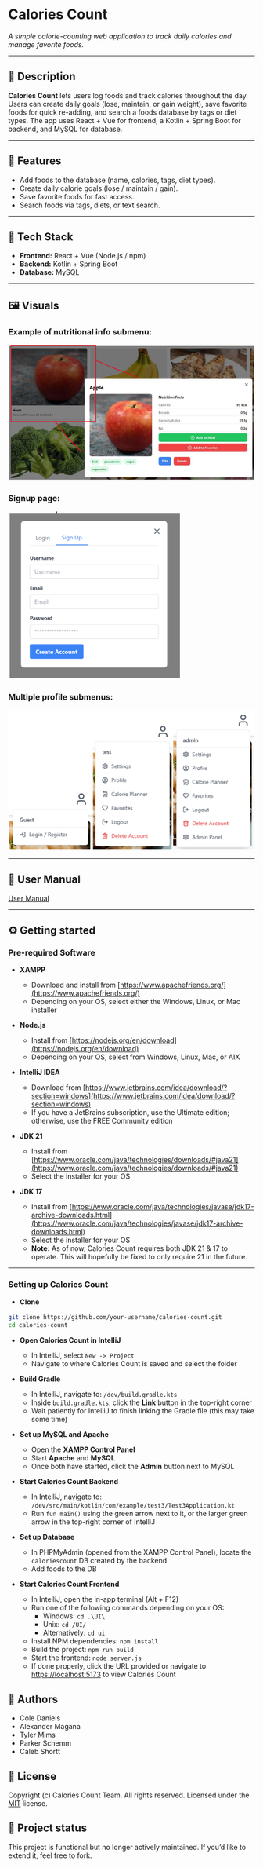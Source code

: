 # Calories Count
_A simple calorie-counting web application to track daily calories and manage favorite foods._

---

## 📖 Description
**Calories Count** lets users log foods and track calories throughout the day. Users can create daily goals (lose, maintain, or gain weight), save favorite foods for quick re-adding, and search a foods database by tags or diet types. The app uses React + Vue for frontend, a Kotlin + Spring Boot for backend, and MySQL for database.

---

## 🚀 Features
- Add foods to the database (name, calories, tags, diet types).
- Create daily calorie goals (lose / maintain / gain).
- Save favorite foods for fast access.
- Search foods via tags, diets, or text search.

---

## 🧩 Tech Stack
- **Frontend:** React + Vue (Node.js / npm)  
- **Backend:** Kotlin + Spring Boot  
- **Database:** MySQL

---

## 🖼️ Visuals
### Example of nutritional info submenu:
![Example of nutritional info submenu](./docs/cc_nutritional_info.png)

### Signup page:
![Signup page](./docs/cc_signup.png)

### Multiple profile submenus:
![Multiple profile submenus](./docs/cc_profile_submenu.png)

---

## 📘 User Manual
[User Manual](./docs/UserManual-CaloriesCount.pdf)

---

## ⚙️ Getting started

### **Pre-required Software**

- **XAMPP**
  - Download and install from [https://www.apachefriends.org/](https://www.apachefriends.org/)
  - Depending on your OS, select either the Windows, Linux, or Mac installer

- **Node.js**
  - Install from [https://nodejs.org/en/download](https://nodejs.org/en/download)
  - Depending on your OS, select from Windows, Linux, Mac, or AIX

- **IntelliJ IDEA**
  - Download from [https://www.jetbrains.com/idea/download/?section=windows](https://www.jetbrains.com/idea/download/?section=windows)
  - If you have a JetBrains subscription, use the Ultimate edition; otherwise, use the FREE Community edition

- **JDK 21**
  - Install from [https://www.oracle.com/java/technologies/downloads/#java21](https://www.oracle.com/java/technologies/downloads/#java21)
  - Select the installer for your OS

- **JDK 17**
  - Install from [https://www.oracle.com/java/technologies/javase/jdk17-archive-downloads.html](https://www.oracle.com/java/technologies/javase/jdk17-archive-downloads.html)
  - Select the installer for your OS
  - **Note:** As of now, Calories Count requires both JDK 21 & 17 to operate. This will hopefully be fixed to only require 21 in the future.

---

### **Setting up Calories Count**

- **Clone**
```bash
git clone https://github.com/your-username/calories-count.git
cd calories-count
```

- **Open Calories Count in IntelliJ**
  - In IntelliJ, select `New -> Project`
  - Navigate to where Calories Count is saved and select the folder

- **Build Gradle**
  - In IntelliJ, navigate to: `/dev/build.gradle.kts`
  - Inside `build.gradle.kts`, click the **Link** button in the top-right corner
  - Wait patiently for IntelliJ to finish linking the Gradle file (this may take some time)

- **Set up MySQL and Apache**
  - Open the **XAMPP Control Panel**
  - Start **Apache** and **MySQL**
  - Once both have started, click the **Admin** button next to MySQL

- **Start Calories Count Backend**
  - In IntelliJ, navigate to: `/dev/src/main/kotlin/com/example/test3/Test3Application.kt`
  - Run `fun main()` using the green arrow next to it, or the larger green arrow in the top-right corner of IntelliJ

- **Set up Database**
  - In PHPMyAdmin (opened from the XAMPP Control Panel), locate the `caloriescount` DB created by the backend
  - Add foods to the DB

- **Start Calories Count Frontend**
  - In IntelliJ, open the in-app terminal (Alt + F12)
  - Run one of the following commands depending on your OS:
    - Windows: `cd .\UI\`
    - Unix: `cd /UI/`
    - Alternatively: `cd ui`
  - Install NPM dependencies: `npm install`
  - Build the project: `npm run build`
  - Start the frontend: `node server.js`
  - If done properly, click the URL provided or navigate to [https://localhost:5173](https://localhost:5173) to view Calories Count


## 👥 Authors
- Cole Daniels
- Alexander Magana
- Tyler Mims
- Parker Schemm
- Caleb Shortt

## 📄 License
Copyright (c) Calories Count Team. All rights reserved.
Licensed under the [MIT](./LICENSE) license.

## 📌 Project status
This project is functional but no longer actively maintained.
If you’d like to extend it, feel free to fork.
